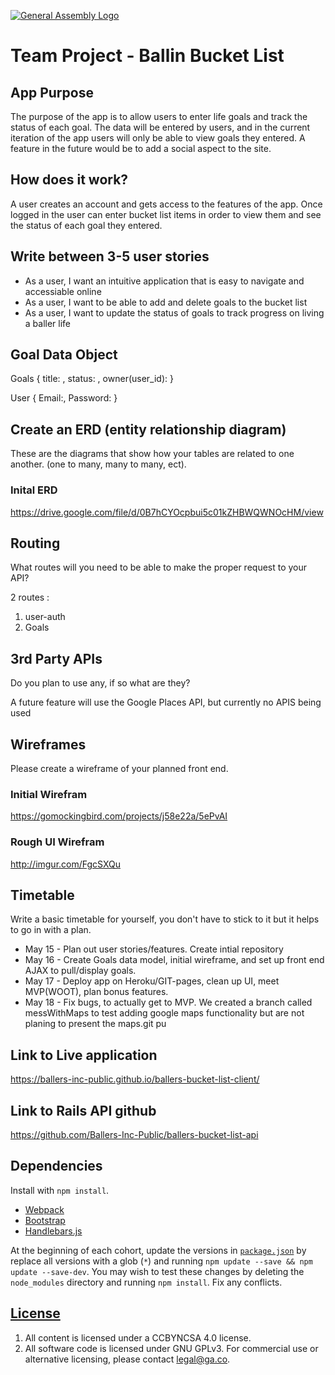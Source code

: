 [![General Assembly Logo](https://camo.githubusercontent.com/1a91b05b8f4d44b5bbfb83abac2b0996d8e26c92/687474703a2f2f692e696d6775722e636f6d2f6b6538555354712e706e67)](https://generalassemb.ly/education/web-development-immersive)


# Team Project - Ballin Bucket List

## App Purpose
The purpose of the app is to allow users to enter life goals and track the status of
each goal.  The data will be entered by users, and in the current iteration of the app
users will only be able to view goals they entered.  A feature in the future would
be to add a social aspect to the site.

## How does it work?
A user creates an account and gets access to the features of the app.  Once logged
in the user can enter bucket list items in order to view them and see the status of
each goal they entered.


## Write between 3-5 user stories

* As a user, I want an intuitive application that is easy to navigate and accessiable online
* As a user, I want to be able to add and delete goals to the bucket list
* As a user, I want to update the status of goals to track progress on living a baller life

## Goal Data Object

Goals {
title: ,
status: ,
owner(user_id):
}

User {
Email:,
Password:
}

## Create an ERD (entity relationship diagram)

These are the diagrams that show how your tables are related to one another.
(one to many, many to many, ect).

### Inital ERD

https://drive.google.com/file/d/0B7hCYOcpbui5c01kZHBWQWNOcHM/view

## Routing

What routes will you need to be able to make the proper request to your API?

2 routes :
1) user-auth
2) Goals

## 3rd Party APIs

Do you plan to use any, if so what are they?

A future feature will use the Google Places API, but currently no APIS being used

## Wireframes

Please create a wireframe of your planned front end.

### Initial Wirefram

https://gomockingbird.com/projects/j58e22a/5ePvAI

### Rough UI Wirefram

http://imgur.com/FgcSXQu

## Timetable

Write a basic timetable for yourself, you don't have to stick to it but it
helps to go in with a plan.

* May 15 - Plan out user stories/features. Create intial repository
* May 16 - Create Goals data model, initial wireframe, and set up front end AJAX to pull/display goals.
* May 17 - Deploy app on Heroku/GIT-pages, clean up UI, meet MVP(WOOT), plan bonus features.
* May 18 - Fix bugs, to actually get to MVP.  We created a branch called messWithMaps to test adding google maps functionality but are not planing to present the maps.git pu

## Link to Live application

https://ballers-inc-public.github.io/ballers-bucket-list-client/

## Link to Rails API github

https://github.com/Ballers-Inc-Public/ballers-bucket-list-api

## Dependencies

Install with `npm install`.

-   [Webpack](https://webpack.github.io)
-   [Bootstrap](http://getbootstrap.com)
-   [Handlebars.js](http://handlebarsjs.com)

At the beginning of each cohort, update the versions in
[`package.json`](package.json) by replace all versions with a glob (`*`) and
running `npm update --save && npm update --save-dev`. You may wish to test these
changes by deleting the `node_modules` directory and running `npm install`.
Fix any conflicts.

## [License](LICENSE)

1.  All content is licensed under a CC­BY­NC­SA 4.0 license.
1.  All software code is licensed under GNU GPLv3. For commercial use or
    alternative licensing, please contact legal@ga.co.
